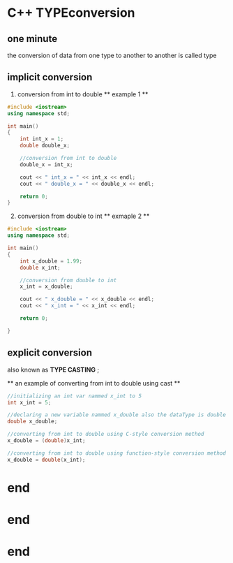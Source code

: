 # C++ TYPEconversion

## one minute 
the conversion of data from one type to another to another is called type



## implicit conversion

1. conversion from int to double
** example 1 **
```c++
#include <iostream>
using namespace std;

int main()
{
	int int_x = 1;
	double double_x;

	//conversion from int to double 
	double_x = int_x;

	cout << " int_x = " << int_x << endl;
	cout << " double_x = " << double_x << endl;

	return 0;
}
```

2. conversion from double to int
** exmaple 2 **
```c++
#include <iostream>
using namespace std;

int main()
{
	int x_double = 1.99;
	double x_int;

	//conversion from double to int
	x_int = x_double;

	cout << " x_double = " << x_double << endl;
	cout << " x_int = " << x_int << endl;

	return 0;

}

```






## explicit conversion
also known as **TYPE CASTING** ;

** an example of converting from int to double using cast **
```c++
//initializing an int var nammed x_int to 5
int x_int = 5;

//declaring a new variable nammed x_double also the dataType is double
double x_double;

//converting from int to double using C-style conversion method
x_double = (double)x_int;

//converting from int to double using function-style conversion method
x_double = double(x_int);

```


# end
# end
# end

